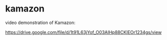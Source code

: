 # kamazon

video demonstration of Kamazon:

https://drive.google.com/file/d/1t91L63jYof_O03AIHp88CKIEOr1234gs/view
